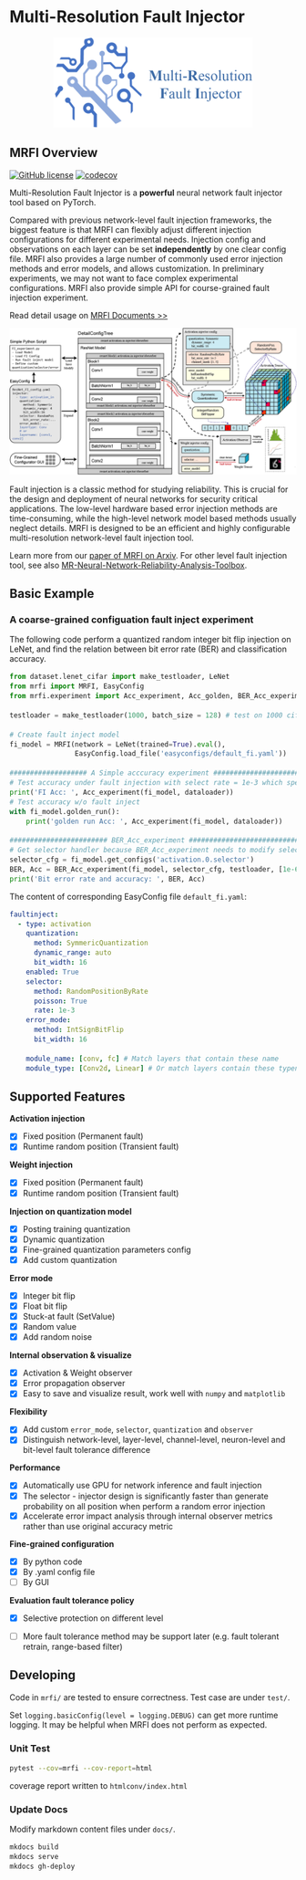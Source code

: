 # Multi-Resolution Fault Injector

<p dir="auto" align="center">
<img src="docs/assets/logo_name.png" width=350)>
</p>

## MRFI Overview
[![GitHub license](https://img.shields.io/github/license/fffasttime/MRFI)](https://github.com/fffasttime/MRFI/blob/master/LICENSE)
[![codecov](https://codecov.io/gh/fffasttime/MRFI/branch/main/graph/badge.svg)](https://codecov.io/gh/fffasttime/MRFI)

Multi-Resolution Fault Injector is a **powerful** neural network fault injector tool based on PyTorch.

Compared with previous network-level fault injection frameworks, the biggest feature is that MRFI can flexibly adjust different injection configurations for different experimental needs. 
Injection config and observations on each layer can be set **independently** by one clear config file. 
MRFI also provides a large number of commonly used error injection methods and error models, and allows customization.
In preliminary experiments, we may not want to face complex experimental configurations. MRFI also provide simple API for course-grained fault injection experiment.

Read detail usage on [MRFI Documents >>](https://fffasttime.github.io/MRFI/)

![Overview Pic](/docs/assets/overviewpic.png)

Fault injection is a classic method for studying reliability. 
This is crucial for the design and deployment of neural networks for security critical applications.
The low-level hardware based error injection methods are time-consuming, 
while the high-level network model based methods usually neglect details.
MRFI is designed to be an efficient and highly configurable multi-resolution network-level fault injection tool.

Learn more from our [paper of MRFI on Arxiv](https://arxiv.org/pdf/2306.11758.pdf). For other level fault injection tool, see also [MR-Neural-Network-Reliability-Analysis-Toolbox](https://github.com/fffasttime/MR-Neural-Network-Reliability-Analysis-Toolbox).

## Basic Example

### A coarse-grained configuation fault inject experiment
The following code perform a quantized random integer bit flip injection on LeNet, 
and find the relation between bit error rate (BER) and classification accuracy.

```python title="LeNet default fault injection"
from dataset.lenet_cifar import make_testloader, LeNet
from mrfi import MRFI, EasyConfig
from mrfi.experiment import Acc_experiment, Acc_golden, BER_Acc_experiment

testloader = make_testloader(1000, batch_size = 128) # test on 1000 cifar-10 images

# Create fault inject model
fi_model = MRFI(network = LeNet(trained=True).eval(), 
                EasyConfig.load_file('easyconfigs/default_fi.yaml'))

################### A Simple acccuracy experiment #####################
# Test accuracy under fault injection with select rate = 1e-3 which specified in "default_fi.yaml"
print('FI Acc: ', Acc_experiment(fi_model, dataloader))
# Test accuracy w/o fault inject
with fi_model.golden_run():
    print('golden run Acc: ', Acc_experiment(fi_model, dataloader))

######################## BER_Acc_experiment ###########################
# Get selector handler because BER_Acc_experiment needs to modify selection rate in experiment
selector_cfg = fi_model.get_configs('activation.0.selector')
BER, Acc = BER_Acc_experiment(fi_model, selector_cfg, testloader, [1e-6, 1e-5, 1e-4, 1e-3])
print('Bit error rate and accuracy: ', BER, Acc)
```

The content of corresponding EasyConfig file `default_fi.yaml`:
```yaml
faultinject:
  - type: activation
    quantization:
      method: SymmericQuantization
      dynamic_range: auto
      bit_width: 16
    enabled: True
    selector:
      method: RandomPositionByRate
      poisson: True
      rate: 1e-3
    error_mode:
      method: IntSignBitFlip
      bit_width: 16

    module_name: [conv, fc] # Match layers that contain these name
    module_type: [Conv2d, Linear] # Or match layers contain these typename
```

## Supported Features

**Activation injection**

- [x] Fixed position (Permanent fault)
- [x] Runtime random position (Transient fault)

**Weight injection**

- [x] Fixed position (Permanent fault)
- [x] Runtime random position (Transient fault)

**Injection on quantization model**

- [x] Posting training quantization
- [x] Dynamic quantization
- [x] Fine-grained quantization parameters config
- [x] Add custom quantization

**Error mode**

- [x] Integer bit flip
- [x] Float bit flip
- [x] Stuck-at fault (SetValue)
- [x] Random value
- [x] Add random noise

**Internal observation & visualize**

- [x] Activation & Weight observer
- [x] Error propagation observer
- [x] Easy to save and visualize result, work well with `numpy` and `matplotlib`

**Flexibility**

- [x] Add custom `error_mode`, `selector`, `quantization` and `observer`
- [x] Distinguish network-level, layer-level, channel-level, neuron-level and bit-level fault tolerance difference

**Performance**

- [x] Automatically use GPU for network inference and fault injection
- [x] The selector - injector design is significantly faster than generate probability on all position when perform a random error injection
- [x] Accelerate error impact analysis through internal observer metrics rather than use original accuracy metric

**Fine-grained configuration**

- [x] By python code
- [x] By .yaml config file
- [ ] By GUI

**Evaluation fault tolerance policy**

- [x] Selective protection on different level
- [ ] More fault tolerance method may be support later (e.g. fault tolerant retrain, range-based filter)



## Developing

Code in `mrfi/` are tested to ensure correctness. Test case are under `test/`.

Set `logging.basicConfig(level = logging.DEBUG)` can get more runtime logging. It may be helpful when MRFI does not perform as expected.

### Unit Test

```bash
pytest --cov=mrfi --cov-report=html
```
coverage report written to `htmlconv/index.html`

### Update Docs

Modify markdown content files under `docs/`.
```bash
mkdocs build
mkdocs serve
mkdocs gh-deploy
```
